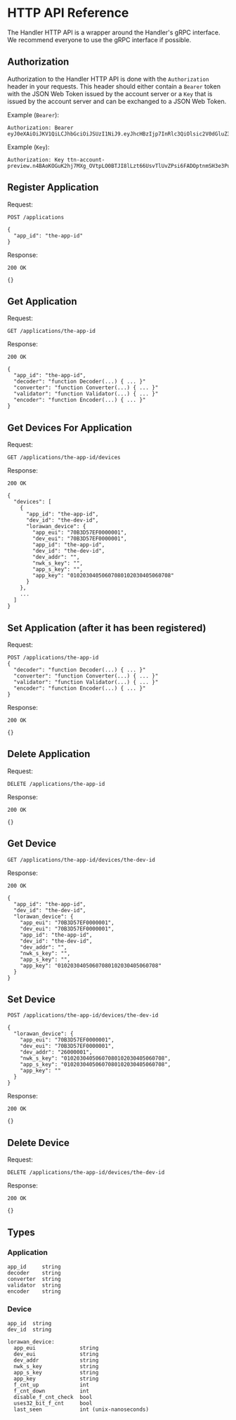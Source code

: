 # HTTP API Reference

The Handler HTTP API is a wrapper around the Handler's gRPC interface. We recommend everyone to use the gRPC interface if possible.

## Authorization

Authorization to the Handler HTTP API is done with the `Authorization` header in your requests.
This header should either contain a `Bearer` token with the JSON Web Token issued by the account server or a `Key` that is issued by the account server and can be exchanged to a JSON Web Token.

Example (`Bearer`):

```
Authorization: Bearer eyJ0eXAiOiJKV1QiLCJhbGciOiJSUzI1NiJ9.eyJhcHBzIjp7InRlc3QiOlsic2V0dGluZ3MiXX19.VGhpcyBpcyB0aGUgc2lnbmF0dXJl
```

Example (`Key`):

```
Authorization: Key ttn-account-preview.n4BAoKOGuK2hj7MXg_OVtpLO0BTJI8lLzt66UsvTlUvZPsi6FADOptnmSH3e3PuQzbLLEUhXxYhkxr34xyUqBQ
```

## Register Application

Request:

```
POST /applications

{
  "app_id": "the-app-id"
}
```

Response:

```
200 OK

{}
```

## Get Application

Request:

```
GET /applications/the-app-id
```

Response:

```
200 OK

{
  "app_id": "the-app-id",
  "decoder": "function Decoder(...) { ... }"
  "converter": "function Converter(...) { ... }"
  "validator": "function Validator(...) { ... }"
  "encoder": "function Encoder(...) { ... }"
}
```

## Get Devices For Application

Request:

```
GET /applications/the-app-id/devices
```

Response:

```
200 OK

{
  "devices": [
    {
      "app_id": "the-app-id",
      "dev_id": "the-dev-id",
      "lorawan_device": {
        "app_eui": "70B3D57EF0000001",
        "dev_eui": "70B3D57EF0000001",
        "app_id": "the-app-id",
        "dev_id": "the-dev-id",
        "dev_addr": "",
        "nwk_s_key": "",
        "app_s_key": "",
        "app_key": "01020304050607080102030405060708"
      }
    },
    ...
  ]
}
```

## Set Application (after it has been registered)

Request:

```
POST /applications/the-app-id
{
  "decoder": "function Decoder(...) { ... }"
  "converter": "function Converter(...) { ... }"
  "validator": "function Validator(...) { ... }"
  "encoder": "function Encoder(...) { ... }"
}
```

Response:

```
200 OK

{}
```

## Delete Application

Request:

```
DELETE /applications/the-app-id
```

Response:

```
200 OK

{}
```

## Get Device

```
GET /applications/the-app-id/devices/the-dev-id
```

Response:

```
200 OK

{
  "app_id": "the-app-id",
  "dev_id": "the-dev-id",
  "lorawan_device": {
    "app_eui": "70B3D57EF0000001",
    "dev_eui": "70B3D57EF0000001",
    "app_id": "the-app-id",
    "dev_id": "the-dev-id",
    "dev_addr": "",
    "nwk_s_key": "",
    "app_s_key": "",
    "app_key": "01020304050607080102030405060708"
  }
}
```

## Set Device

```
POST /applications/the-app-id/devices/the-dev-id

{
  "lorawan_device": {
    "app_eui": "70B3D57EF0000001",
    "dev_eui": "70B3D57EF0000001",
    "dev_addr": "26000001",
    "nwk_s_key": "01020304050607080102030405060708",
    "app_s_key": "01020304050607080102030405060708",
    "app_key": ""
  }
}
```

Response:

```
200 OK

{}
```

## Delete Device

Request:

```
DELETE /applications/the-app-id/devices/the-dev-id
```

Response:

```
200 OK

{}
```

## Types

### Application

```
app_id     string
decoder    string
converter  string
validator  string
encoder    string
```

### Device

```
app_id  string
dev_id  string

lorawan_device:
  app_eui              string
  dev_eui              string
  dev_addr             string
  nwk_s_key            string
  app_s_key            string
  app_key              string
  f_cnt_up             int
  f_cnt_down           int
  disable_f_cnt_check  bool
  uses32_bit_f_cnt     bool
  last_seen            int (unix-nanoseconds)
```
